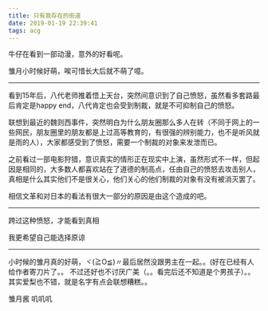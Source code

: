 ```yaml
---
title: 只有我存在的街道
date: 2019-01-19 22:39:41
tags: acg
---
```


牛仔在看到一部动漫，意外的好看呢。

雏月小时候好萌，唉可惜长大后就不萌了噫。

---

看到15年后，八代老师推着悟上天台，突然间意识到了自己愤怒，虽然看多套路最后肯定是happy end，八代肯定也会受到制裁，就是不可抑制自己的愤怒。

联想到最近的魏则西事件，突然明白为什么朋友圈那么多人在转（不同于网上的一些网民，朋友圈里的朋友都是上过高等教育的，有很强的辨别能力，也不是听风就是雨的人），大家都感受到了愤怒，需要一个制裁的对象来发泄而已。

之前看过一部电影狩猎，意识真实的情形正在现实中上演，虽然形式不一样，但起因是相同的，大多数人都喜欢站在了道德的制高点，任由自己的愤怒去攻击别人，真相是什么其实他们不是很关心，他们关心的他们制裁的对象有没有被消灭罢了。

相信文革和对日本的看法有很大一部分的原因是由这个造成的吧。

---

跨过这种愤怒，才能看到真相

我更希望自己能选择原谅

---

小时候的雏月真的好萌，ヾ(≧O≦)〃最后居然没跟男主在一起。。(好在已经有人给作者寄刀片了。。
不过还好也不讨厌广美（。。看完后还不知道是个男孩子）。。
其实爱梨也不错，就是名字有点会联想糟糕。。

雏月酱 叽叽叽